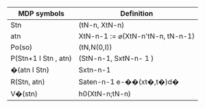 | MDP symbols | Definition |
| --- | --- |
| Stn | (tN-n, XtN-n) |
| atn | XtN-n-1 := ⌀(XtN-n'tN-n, tN-n-1) |
| Po(so) | (tN,N(0,I)) |
| P(Stn+1 I Stn , atn) | (StN-n-1, SxtN-n- 1 ) |
| �(atn I Stn) | Sxtn-n-1 |
| R(Stn, atn) | Saten-n-1 e-��(xt�,t�)d� |
| V�(stn) | h0(XtN-n;tN-n) |
